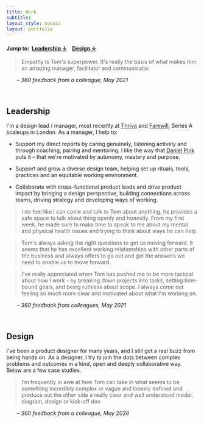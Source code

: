 ```yaml
---
title: Work
subtitle: 
layout_style: mosaic
layout: portfolio
---
```


<!-- layout style options: tiles and mosaic -->

#### Jump to:&nbsp;  [Leadership  &#8595;](#leadership) &nbsp;&nbsp; [Design  &#8595;](#design)

<div class="feature-block" markdown="1">

> Empathy is Tom's superpower. It's really the basis of what makes him an amazing manager, facilitator and communicator. 

&nbsp;&nbsp;&nbsp;&nbsp;&nbsp;&nbsp; – *360 feedback from a colleague, May 2021*
</div>

<br />

## Leadership ## 

I'm a design lead / manager, most recently at [Thriva](https://thriva.co/) and [Farewill](https://farewill.com/), Series A scaleups in London. As a manager, I help to:

* Support my direct reports by caring genuinely, listening actively and through coaching, pairing and mentoring. I like the way that [Daniel Pink](https://www.danpink.com/books/drive/) puts it – that we're motivated by autonomy, mastery and purpose. 

* Support and grow a diverse design team, helping set up rituals, tools, practices and an equitable working environment.

* Collaborate with cross-functional product leads and drive product impact by bringing a design perspective, building connections across teams, driving strategy and developing ways of working.  

<div class="feature-block" markdown="1">

>I do feel like I can come and talk to Tom about anything, he provides a safe space to talk about thing openly and honestly. From my first week, he made sure to make time to speak to me about my mental and physical health issues and trying to think about ways he can help.

> Tom's always asking the right questions to get us moving forward. It seems that he has excellent working relationships with other parts of the business and always offers to go out and get the answers we need to enable us to move forward. 

> I've really appreciated when Tom has pushed me to be more tactical about how I work - by breaking down projects into tasks, setting time-bound goals, and being ruthless about scope. I always come out feeling so much more clear and motivated about what I'm working on.

&nbsp;&nbsp;&nbsp;&nbsp;&nbsp;&nbsp; – *360 feedback from colleagues, May 2021*

</div>

<br />

## Design

I've been a product designer for many years, and I still get a real buzz from being hands on. As a designer, I try to join the dots between complex problems and outcomes in a kind, open and deeply collaborative way. Below are a few case studies.

<div class="feature-block" markdown="1">

> I’m frequently in awe at how Tom can take in what seems to be something incredibly complex or vague and loosely defined and produce out the other side a really clear and well understood model, diagram, design or kick-off doc

&nbsp;&nbsp;&nbsp;&nbsp;&nbsp;&nbsp; – *360 feedback from a colleague, May 2020*

</div>

